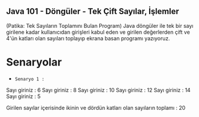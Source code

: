 ## Java 101 - Döngüler - Tek Çift Sayılar, İşlemler
(Patika: Tek Sayıların Toplamını Bulan Program)
Java döngüler ile tek bir sayı girilene kadar kullanıcıdan girişleri kabul eden ve girilen değerlerden çift ve 4'ün katları olan sayıları toplayıp ekrana basan programı yazıyoruz.

# Senaryolar 

- `Senaryo 1 :` 

Sayı giriniz : 6
Sayı giriniz : 8
Sayı giriniz : 10
Sayı giriniz : 12
Sayı giriniz : 14
Sayı giriniz : 5

Girilen sayılar içerisinde ikinin ve dördün katları olan sayıların toplamı : 20